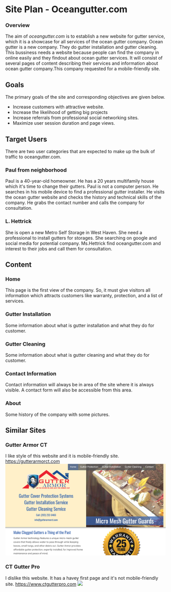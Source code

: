 # Site Plan - Oceangutter.com

### Overview
The aim of *oceangutter.com* is to establish a new website for gutter service, which it is a showcase  for all services of the ocean gutter company. Ocean gutter is a new company. They do gutter installation and gutter cleaning. This bussiness needs a website because people can find the company in online easily and they findout about ocean gutter services. It will consist of several pages of content describing their services and information about ocean gutter company.This company requested for a mobile-friendly site.

## Goals
The primary goals of the site and corresponding objectives are given below.
* Increase customers with attractive website.
* Increase the likelihood of getting big projects
* Increase referrals from professional social networking sites.
* Maximize user session duration and page views.

## Target Users
There are two user categories that are expected to make up the bulk of traffic to oceangutter.com.

### Paul from neighborhood
Paul is a 40-year-old homeowner. He has a 20 years multifamily house which it's time to change their gutters. Paul is not a computer person. He searches in his mobile device to find a professional gutter installer. He visits the ocean gutter website and checks the history and technical skills of the company. He grabs the contact number and calls the company for consultation. 

### L. Hettrick
She is open a new Metro Self Storage in West Haven. She need a professional to install gutters for storages. She searching on google and social media for potential company. Ms.Hettrick find oceangutter.com and interest to their jobs and call them for consultation. 


## Content
### Home
This page is the first view of the company. So, it must give visitors all information which attracts customers like warranty, protection, and a list of services. 

### Gutter Installation
Some information about what is gutter installation and what they do for customer.

### Gutter Cleaning
Some information about what is gutter cleaning and what they do for customer.

### Contact Information
Contact information will always be in area of the site where it is always visible. A contact form will also be accessible from this area.

### About 
Some history of the company with some pictures.

## Similar Sites

### Gutter Armor CT
I like style of this website and it is mobile-friendly site.
<https://gutterarmorct.com>
![](img/gutterarmorct.png)


### CT Gutter Pro
I dislike this website. It has a havey first page and it's not mobile-friendly site.
<https://www.ctgutterpro.com>
![](img/CTsite.png)


